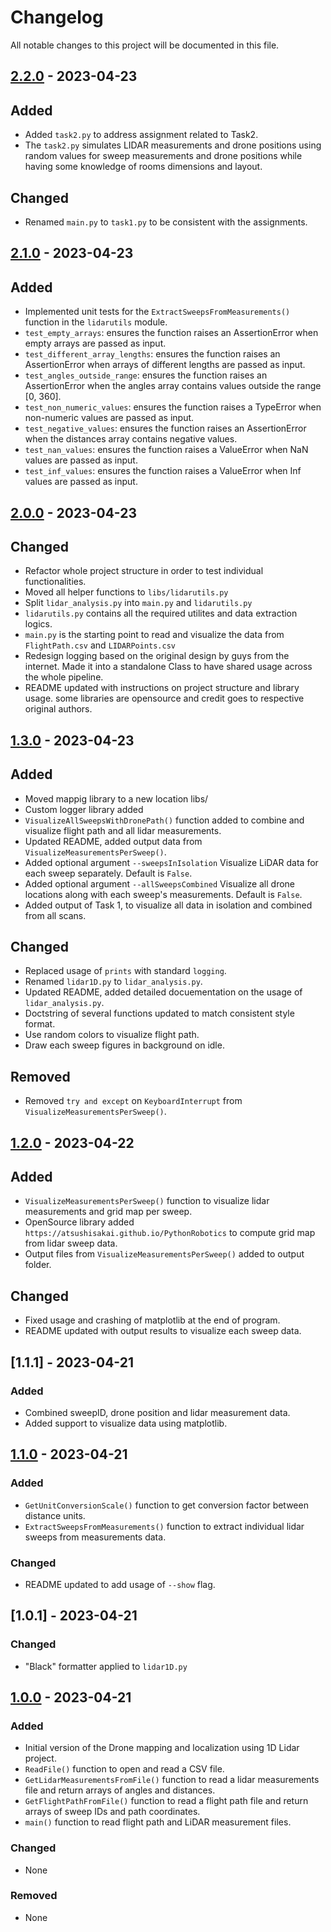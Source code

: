 # Changelog

All notable changes to this project will be documented in this file.

## [2.2.0] - 2023-04-23

## Added
- Added `task2.py` to address assignment related to Task2.
- The `task2.py` simulates LIDAR measurements and drone positions using random values for sweep measurements and drone positions while having some knowledge of rooms dimensions and layout.

## Changed
- Renamed `main.py` to `task1.py` to be consistent with the assignments.

[2.2.0]: https://github.com/avasalya/Lidar1D/releases/tag/v2.2.0

## [2.1.0] - 2023-04-23

## Added
- Implemented unit tests for the `ExtractSweepsFromMeasurements()` function in the `lidarutils` module.
- `test_empty_arrays`: ensures the function raises an AssertionError when empty arrays are passed as input.
- `test_different_array_lengths`: ensures the function raises an AssertionError when arrays of different lengths are passed as input.
- `test_angles_outside_range`: ensures the function raises an AssertionError when the angles array contains values outside the range [0, 360].
- `test_non_numeric_values`: ensures the function raises a TypeError when non-numeric values are passed as input.
- `test_negative_values`: ensures the function raises an AssertionError when the distances array contains negative values.
- `test_nan_values`: ensures the function raises a ValueError when NaN values are passed as input.
- `test_inf_values`: ensures the function raises a ValueError when Inf values are passed as input.

[2.1.0]: https://github.com/avasalya/Lidar1D/releases/tag/v2.1.0

## [2.0.0] - 2023-04-23

## Changed
- Refactor whole project structure in order to test individual functionalities.
- Moved all helper functions to `libs/lidarutils.py`
- Split `lidar_analysis.py` into `main.py` and `lidarutils.py`
- `lidarutils.py` contains all the required utilites and data extraction logics.
- `main.py` is the starting point to read and visualize the data from `FlightPath.csv` and `LIDARPoints.csv`
- Redesign logging based on the original design by guys from the internet. Made it into a standalone Class to have shared usage across the whole pipeline.
- README updated with instructions on project structure and library usage. some libraries are opensource and credit goes to respective original authors.

[2.0.0]: https://github.com/avasalya/Lidar1D/releases/tag/v2.0.0

## [1.3.0] - 2023-04-23

## Added
- Moved mappig library to a new location libs/
- Custom logger library added
- `VisualizeAllSweepsWithDronePath()` function added to combine and visualize flight path and all lidar measurements.
- Updated README, added output data from `VisualizeMeasurementsPerSweep()`.
- Added optional argument `--sweepsInIsolation` Visualize LiDAR data for each sweep separately. Default is `False`.
- Added optional argument `--allSweepsCombined` Visualize all drone locations along with each sweep's measurements. Default is `False`.
- Added output of Task 1, to visualize all data in isolation and combined from all scans.

## Changed
- Replaced usage of `prints` with standard `logging`.
- Renamed `lidar1D.py` to `lidar_analysis.py`.
- Updated README, added detailed docuementation on the usage of `lidar_analysis.py`.
- Doctstring of several functions updated to match consistent style format.
- Use random colors to visualize flight path.
- Draw each sweep figures in background on idle.

## Removed
- Removed `try and except` on `KeyboardInterrupt` from `VisualizeMeasurementsPerSweep()`.

[1.3.0]: https://github.com/avasalya/Lidar1D/releases/tag/v1.3.0

## [1.2.0] - 2023-04-22

## Added
- `VisualizeMeasurementsPerSweep()` function to visualize lidar measurements and grid map per sweep.
- OpenSource library added `https://atsushisakai.github.io/PythonRobotics` to compute grid map from lidar sweep data.
- Output files from `VisualizeMeasurementsPerSweep()` added to output folder.

## Changed
- Fixed usage and crashing of matplotlib at the end of program.
- README updated with output results to visualize each sweep data.

[1.2.0]: https://github.com/avasalya/Lidar1D/releases/tag/v1.2.0

## [1.1.1] - 2023-04-21

### Added
- Combined sweepID, drone position and lidar measurement data.
- Added support to visualize data using matplotlib.

## [1.1.0] - 2023-04-21

### Added
- `GetUnitConversionScale()` function to get conversion factor between distance units.
- `ExtractSweepsFromMeasurements()` function to extract individual lidar sweeps from measurements data.

### Changed
- README updated to add usage of `--show` flag.

[1.1.0]: https://github.com/avasalya/Lidar1D/releases/tag/v1.1.0

## [1.0.1] - 2023-04-21

### Changed
 - "Black" formatter applied to `lidar1D.py`

## [1.0.0] - 2023-04-21

### Added
- Initial version of the Drone mapping and localization using 1D Lidar project.
- `ReadFile()` function to open and read a CSV file.
- `GetLidarMeasurementsFromFile()` function to read a lidar measurements file and return arrays of angles and distances.
- `GetFlightPathFromFile()` function to read a flight path file and return arrays of sweep IDs and path coordinates.
- `main()` function to read flight path and LiDAR measurement files.

### Changed
- None

### Removed
- None

[1.0.0]: https://github.com/avasalya/Lidar1D/releases/tag/v1.0.0